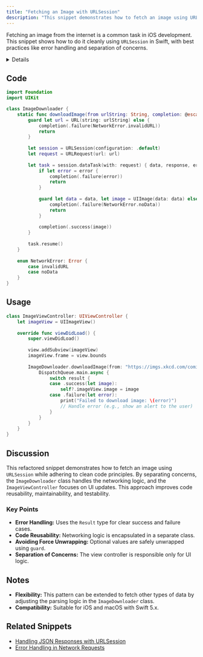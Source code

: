 ```yaml
---
title: "Fetching an Image with URLSession"
description: "This snippet demonstrates how to fetch an image using URLSession in Swift, with a focus on clean code practices, including error handling, code reusability, and separation of concerns."
---
```


Fetching an image from the internet is a common task in iOS development. This snippet shows how to do it cleanly using `URLSession` in Swift, with best practices like error handling and separation of concerns.

<details>

**URL:** [https://developer.apple.com/documentation/foundation/urlsession](https://developer.apple.com/documentation/foundation/urlsession)

**Source:** [Book: Swift Programming](#)

**Author:** `[Author Name]`

**Tags:**  
`Networking`, `URLSession`, `Swift`, `iOS`, `Clean Code`

**Platforms Supported:** iOS, macOS

**Swift Version:** 5.x
</details>

## Code

```swift
import Foundation
import UIKit

class ImageDownloader {
    static func downloadImage(from urlString: String, completion: @escaping (Result<UIImage, Error>) -> Void) {
        guard let url = URL(string: urlString) else {
            completion(.failure(NetworkError.invalidURL))
            return
        }
        
        let session = URLSession(configuration: .default)
        let request = URLRequest(url: url)
        
        let task = session.dataTask(with: request) { data, response, error in
            if let error = error {
                completion(.failure(error))
                return
            }
            
            guard let data = data, let image = UIImage(data: data) else {
                completion(.failure(NetworkError.noData))
                return
            }
            
            completion(.success(image))
        }
        
        task.resume()
    }
    
    enum NetworkError: Error {
        case invalidURL
        case noData
    }
}
```

## Usage

```swift
class ImageViewController: UIViewController {
    let imageView = UIImageView()
    
    override func viewDidLoad() {
        super.viewDidLoad()
        
        view.addSubview(imageView)
        imageView.frame = view.bounds
        
        ImageDownloader.downloadImage(from: "https://imgs.xkcd.com/comics/api.png") { [weak self] result in
            DispatchQueue.main.async {
                switch result {
                case .success(let image):
                    self?.imageView.image = image
                case .failure(let error):
                    print("Failed to download image: \(error)")
                    // Handle error (e.g., show an alert to the user)
                }
            }
        }
    }
}
```

## Discussion
This refactored snippet demonstrates how to fetch an image using `URLSession` while adhering to clean code principles. By separating concerns, the `ImageDownloader` class handles the networking logic, and the `ImageViewController` focuses on UI updates. This approach improves code reusability, maintainability, and testability.

### Key Points
- **Error Handling:** Uses the `Result` type for clear success and failure cases.
- **Code Reusability:** Networking logic is encapsulated in a separate class.
- **Avoiding Force Unwrapping:** Optional values are safely unwrapped using `guard`.
- **Separation of Concerns:** The view controller is responsible only for UI logic.

## Notes
- **Flexibility:** This pattern can be extended to fetch other types of data by adjusting the parsing logic in the `ImageDownloader` class.
- **Compatibility:** Suitable for iOS and macOS with Swift 5.x.

## Related Snippets
- [Handling JSON Responses with URLSession](#)
- [Error Handling in Network Requests](#)

<LinkCard title="View Full Snippet" href="https://developer.apple.com/documentation/foundation/urlsession" />

